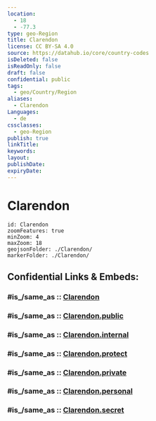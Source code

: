 ```yaml
---
location:
  - 18
  - -77.3
type: geo-Region
title: Clarendon
license: CC BY-SA 4.0
source: https://datahub.io/core/country-codes
isDeleted: false
isReadOnly: false
draft: false
confidential: public
tags:
  - geo/Country/Region
aliases:
  - Clarendon
Languages:
  - de
cssclasses:
  - geo-Region
publish: true
linkTitle:
keywords:
layout:
publishDate:
expiryDate:
---
```


# Clarendon

```leaflet
id: Clarendon
zoomFeatures: true 
minZoom: 4 
maxZoom: 18
geojsonFolder: ./Clarendon/
markerFolder: ./Clarendon/
```


## Confidential Links & Embeds: 

### #is_/same_as :: [Clarendon](/_Standards/Earth/Continent/America~Caribbean/Jamaica/Parishes~Jamaica/Clarendon.md) 

### #is_/same_as :: [Clarendon.public](/_public/Earth/Continent/America~Caribbean/Jamaica/Parishes~Jamaica/Clarendon.public.md) 

### #is_/same_as :: [Clarendon.internal](/_internal/Earth/Continent/America~Caribbean/Jamaica/Parishes~Jamaica/Clarendon.internal.md) 

### #is_/same_as :: [Clarendon.protect](/_protect/Earth/Continent/America~Caribbean/Jamaica/Parishes~Jamaica/Clarendon.protect.md) 

### #is_/same_as :: [Clarendon.private](/_private/Earth/Continent/America~Caribbean/Jamaica/Parishes~Jamaica/Clarendon.private.md) 

### #is_/same_as :: [Clarendon.personal](/_personal/Earth/Continent/America~Caribbean/Jamaica/Parishes~Jamaica/Clarendon.personal.md) 

### #is_/same_as :: [Clarendon.secret](/_secret/Earth/Continent/America~Caribbean/Jamaica/Parishes~Jamaica/Clarendon.secret.md)

